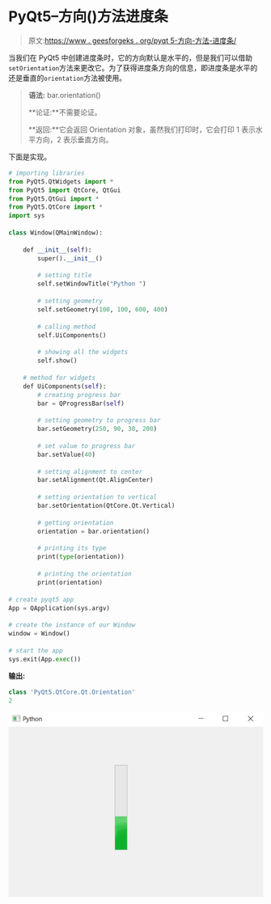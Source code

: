 # PyQt5–方向()方法进度条

> 原文:[https://www . geesforgeks . org/pyqt 5-方向-方法-进度条/](https://www.geeksforgeeks.org/pyqt5-orientation-method-progress-bar/)

当我们在 PyQt5 中创建进度条时，它的方向默认是水平的，但是我们可以借助`setOrientation`方法来更改它。为了获得进度条方向的信息，即进度条是水平的还是垂直的`orientation`方法被使用。

> **语法:** bar.orientation()
> 
> **论证:**不需要论证。
> 
> **返回:**它会返回 Orientation 对象，虽然我们打印时，它会打印 1 表示水平方向，2 表示垂直方向。

下面是实现。

```py
# importing libraries
from PyQt5.QtWidgets import * 
from PyQt5 import QtCore, QtGui
from PyQt5.QtGui import * 
from PyQt5.QtCore import * 
import sys

class Window(QMainWindow):

    def __init__(self):
        super().__init__()

        # setting title
        self.setWindowTitle("Python ")

        # setting geometry
        self.setGeometry(100, 100, 600, 400)

        # calling method
        self.UiComponents()

        # showing all the widgets
        self.show()

    # method for widgets
    def UiComponents(self):
        # creating progress bar
        bar = QProgressBar(self)

        # setting geometry to progress bar
        bar.setGeometry(250, 90, 30, 200)

        # set value to progress bar
        bar.setValue(40)

        # setting alignment to center
        bar.setAlignment(Qt.AlignCenter)

        # setting orientation to vertical
        bar.setOrientation(QtCore.Qt.Vertical)

        # getting orientation
        orientation = bar.orientation()

        # printing its type
        print(type(orientation))

        # printing the orientation
        print(orientation)

# create pyqt5 app
App = QApplication(sys.argv)

# create the instance of our Window
window = Window()

# start the app
sys.exit(App.exec())
```

**输出:**

```py
class 'PyQt5.QtCore.Qt.Orientation'
2

```

![](img/4f754d678eae70625e26266aaa036823.png)